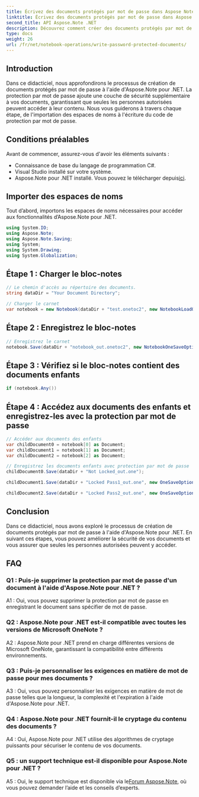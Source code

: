 ```yaml
---
title: Écrivez des documents protégés par mot de passe dans Aspose Note .NET
linktitle: Écrivez des documents protégés par mot de passe dans Aspose Note .NET
second_title: API Aspose.Note .NET
description: Découvrez comment créer des documents protégés par mot de passe dans Aspose Note .NET pour une sécurité renforcée. Tutoriel étape par étape inclus.
type: docs
weight: 26
url: /fr/net/notebook-operations/write-password-protected-documents/
---
```

## Introduction

Dans ce didacticiel, nous approfondirons le processus de création de documents protégés par mot de passe à l'aide d'Aspose.Note pour .NET. La protection par mot de passe ajoute une couche de sécurité supplémentaire à vos documents, garantissant que seules les personnes autorisées peuvent accéder à leur contenu. Nous vous guiderons à travers chaque étape, de l'importation des espaces de noms à l'écriture du code de protection par mot de passe.

## Conditions préalables

Avant de commencer, assurez-vous d'avoir les éléments suivants :
- Connaissance de base du langage de programmation C#.
- Visual Studio installé sur votre système.
-  Aspose.Note pour .NET installé. Vous pouvez le télécharger depuis[ici](https://releases.aspose.com/note/net/).

## Importer des espaces de noms

Tout d’abord, importons les espaces de noms nécessaires pour accéder aux fonctionnalités d’Aspose.Note pour .NET.

```csharp
using System.IO;
using Aspose.Note;
using Aspose.Note.Saving;
using System;
using System.Drawing;
using System.Globalization;
```

## Étape 1 : Charger le bloc-notes
```csharp
// Le chemin d'accès au répertoire des documents.
string dataDir = "Your Document Directory";

// Charger le carnet
var notebook = new Notebook(dataDir + "test.onetoc2", new NotebookLoadOptions() { DeferredLoading = false });
```

## Étape 2 : Enregistrez le bloc-notes
```csharp
// Enregistrez le carnet
notebook.Save(dataDir + "notebook_out.onetoc2", new NotebookOneSaveOptions() { DeferredSaving = true});
```

## Étape 3 : Vérifiez si le bloc-notes contient des documents enfants
```csharp
if (notebook.Any())
```

## Étape 4 : Accédez aux documents des enfants et enregistrez-les avec la protection par mot de passe
```csharp
// Accéder aux documents des enfants
var childDocument0 = notebook[0] as Document;
var childDocument1 = notebook[1] as Document;
var childDocument2 = notebook[2] as Document;

// Enregistrez les documents enfants avec protection par mot de passe
childDocument0.Save(dataDir + "Not Locked_out.one");

childDocument1.Save(dataDir + "Locked Pass1_out.one", new OneSaveOptions() { DocumentPassword = "pass" });

childDocument2.Save(dataDir + "Locked Pass2_out.one", new OneSaveOptions() { DocumentPassword = "pass2" });
```

## Conclusion
Dans ce didacticiel, nous avons exploré le processus de création de documents protégés par mot de passe à l'aide d'Aspose.Note pour .NET. En suivant ces étapes, vous pouvez améliorer la sécurité de vos documents et vous assurer que seules les personnes autorisées peuvent y accéder.

## FAQ

### Q1 : Puis-je supprimer la protection par mot de passe d'un document à l'aide d'Aspose.Note pour .NET ?

A1 : Oui, vous pouvez supprimer la protection par mot de passe en enregistrant le document sans spécifier de mot de passe.

### Q2 : Aspose.Note pour .NET est-il compatible avec toutes les versions de Microsoft OneNote ?

A2 : Aspose.Note pour .NET prend en charge différentes versions de Microsoft OneNote, garantissant la compatibilité entre différents environnements.

### Q3 : Puis-je personnaliser les exigences en matière de mot de passe pour mes documents ?

A3 : Oui, vous pouvez personnaliser les exigences en matière de mot de passe telles que la longueur, la complexité et l'expiration à l'aide d'Aspose.Note pour .NET.

### Q4 : Aspose.Note pour .NET fournit-il le cryptage du contenu des documents ?

A4 : Oui, Aspose.Note pour .NET utilise des algorithmes de cryptage puissants pour sécuriser le contenu de vos documents.

### Q5 : un support technique est-il disponible pour Aspose.Note pour .NET ?

 A5 : Oui, le support technique est disponible via le[Forum Aspose.Note](https://forum.aspose.com/c/note/28), où vous pouvez demander l’aide et les conseils d’experts.